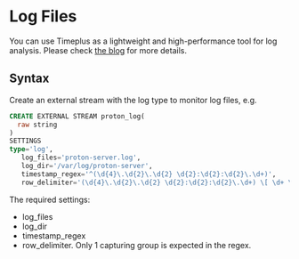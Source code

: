 # Log Files

You can use Timeplus as a lightweight and high-performance tool for log analysis. Please check [the blog](https://www.timeplus.com/post/log-stream-analysis) for more details.

## Syntax

Create an external stream with the log type to monitor log files, e.g.

```sql
CREATE EXTERNAL STREAM proton_log(
  raw string
)
SETTINGS
type='log',
   log_files='proton-server.log',
   log_dir='/var/log/proton-server',
   timestamp_regex='^(\d{4}\.\d{2}\.\d{2} \d{2}:\d{2}:\d{2}\.\d+)',
   row_delimiter='(\d{4}\.\d{2}\.\d{2} \d{2}:\d{2}:\d{2}\.\d+) \[ \d+ \] \{'
```

The required settings:

* log_files
* log_dir
* timestamp_regex
* row_delimiter. Only 1 capturing group is expected in the regex.
